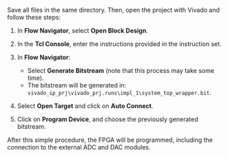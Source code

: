 Save all files in the same directory. Then, open the project with Vivado and follow these steps:

1. In **Flow Navigator**, select **Open Block Design**.

2. In the **Tcl Console**, enter the instructions provided in the instruction set.

3. In **Flow Navigator**:
   - Select **Generate Bitstream** (note that this process may take some time).
   - The bitstream will be generated in:  
     `vivado_ip_prj\vivado_prj.runs\impl_1\system_top_wrapper.bit`.

4. Select **Open Target** and click on **Auto Connect**.

5. Click on **Program Device**, and choose the previously generated bitstream.

After this simple procedure, the FPGA will be programmed, including the connection to the external ADC and DAC modules.

